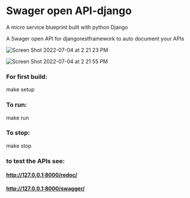 # Swager open API-django
A micro service blueprint built with python Django

A Swager open API for djangorestframework to auto document your APIs

![Screen Shot 2022-07-04 at 2 21 23 PM](https://user-images.githubusercontent.com/15717941/177135399-ed503896-38f8-4fe0-a41f-1a769fe2d85f.png)

![Screen Shot 2022-07-04 at 2 21 55 PM](https://user-images.githubusercontent.com/15717941/177135458-10933058-acf7-4b25-85cc-8171654363a9.png)


### For first build:
   make setup
### To run:
  make run 
  
### To stop:
  make stop

### to test the APIs see: 
#### http://127.0.0.1:8000/redoc/
#### http://127.0.0.1:8000/swagger/